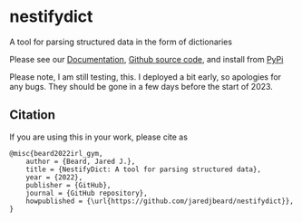 # nestifydict
A tool for parsing structured data in the form of dictionaries

Please see our [Documentation](https://nestifydict.readthedocs.io/en/latest/), 
[Github source code](https://github.com/jaredjbeard/nestifydict), 
and install from [PyPi](https://pypi.org/project/nestifydict/)

Please note, I am still testing, this. I deployed a bit early, so apologies for any bugs. They should be gone in a few days before the start of 2023.

Citation
--------
If you are using this in your work, please cite as

```
@misc{beard2022irl_gym,
    author = {Beard, Jared J.},
    title = {NestifyDict: A tool for parsing structured data},
    year = {2022},
    publisher = {GitHub},
    journal = {GitHub repository},
    howpublished = {\url{https://github.com/jaredjbeard/nestifydict}},
}
```